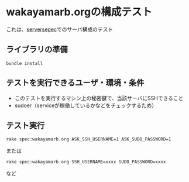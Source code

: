 # wakayamarb.orgの構成テスト
これは、[serversepec](http://serverspec.org/)でのサーバ構成のテスト

## ライブラリの準備
`bundle install`

## テストを実行できるユーザ・環境・条件
- このテストを実行するマシン上の秘密鍵で、当該サーバにSSHできること
- sudoer（serviceが稼働しているかなどをチェックするため）

## テスト実行

`rake spec:wakayamarb.org ASK_SSH_USERNAME=1 ASK_SUDO_PASSWORD=1`

または

`rake spec:wakayamarb.org SSH_USERNAME=xxxx SUDO_PASSWORD=xxxx`

など
